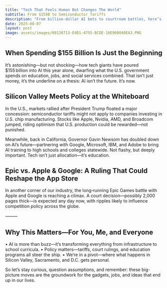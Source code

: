 ```yaml
---
title: "Tech That Feels Human But Changes The World"
subtitle: From $155B to Semiconductor Tariffs
description: "From billion-dollar AI bets to courtroom battles, here’s how today’s tech moves are rewriting tomorrow."
date: 2025-08-07
layout: post
image: assets/images/08138713-E4D1-4755-BCDE-16E908040EA3.PNG
---
```


<h2>When Spending $155 Billion Is Just the Beginning</h2>

It’s astonishing—but not shocking—how tech giants have poured $155 billion into AI this year alone, dwarfing what the U.S. government spends on education, jobs, and social services combined. That isn’t just money, it’s the underline on a thesis: AI isn’t the future. It’s now.

<h2>Silicon Valley Meets Policy at the Whiteboard</h2>

In the U.S., markets rallied after President Trump floated a major concession: semiconductor tariffs might not apply to companies investing in U.S. chip manufacturing. Stocks like Apple, Nvidia, AMD, and Broadcom jumped, riding optimism that U.S. production could be rewarded—not punished. 

Meanwhile, back in California, Governor Gavin Newsom has doubled down on AI’s future—partnering with Google, Microsoft, IBM, and Adobe to bring AI training to high schools and colleges statewide. Not flashy, but deeply important. Tech isn’t just allocation—it’s education.

<h2>Epic vs. Apple & Google: A Ruling That Could Reshape the App Store</h2>

In another corner of our industry, the long‑running Epic Games battle with Apple and Google is reaching a climax. A court decision—possibly 2,000 pages thick—is expected any day now, with ripples likely to influence competition policy across the globe.

⸻

<h2>Why This Matters—For You, Me, and Everyone</h2>
	• AI is more than buzz—it’s transforming everything from infrastructure to school curricula.
	• Policy matters—tariffs, court rulings, and education programs all steer the ship.
	• We’re in a pivot—where what happens in Silicon Valley, Sacramento, and D.C. gets personal.

So let’s stay curious, question assumptions, and remember: these big-picture moves are the groundwork for the gadgets, jobs, and ideas that end up in our lives.
